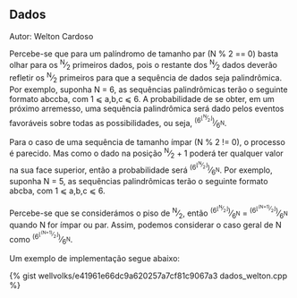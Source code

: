 ## Dados
<div id="dados"></div>

Autor: Welton Cardoso

Percebe-se que para um palíndromo de tamanho par (N % 2 == 0)  basta olhar para os <sup>N</sup>&frasl;<sub>2</sub> primeiros dados, pois o restante dos  <sup>N</sup>&frasl;<sub>2</sub> dados deverão refletir os <sup>N</sup>&frasl;<sub>2</sub> primeiros para que a sequência de dados seja palindrômica. Por exemplo, suponha N = 6, as sequências palindrômicas terão o seguinte formato abccba, com  1 &#10877; a,b,c &#10877; 6. A probabilidade de se obter, em um próximo arremesso,  uma sequência palindrômica será dado pelos eventos favoráveis sobre todas as possibilidades, ou seja, <sup>(6<sup>&lfloor;<sup>N</sup>&frasl;<sub>2</sub>&rfloor;</sup>)</sup>&frasl;<sub>6<sup>N</sup></sub>. 

Para o caso de uma sequência de tamanho ímpar (N % 2 != 0), o processo é parecido.  Mas como o dado na posição <sup>N</sup>&frasl;<sub>2</sub> + 1 poderá ter qualquer valor na sua face superior, então a probabilidade será <sup>(6<sup>&lfloor;<sup>N</sup>&frasl;<sub>2</sub>&rfloor;</sup>)</sup>&frasl;<sub>6<sup>N</sup></sub>. Por exemplo, suponha N = 5, as sequências palindrômicas terão o seguinte formato abcba, com  1 &#10877; a,b,c &#10877; 6. 

Percebe-se que se considerámos o piso de  <sup>N</sup>&frasl;<sub>2</sub>, então <sup>(6<sup>&lfloor;<sup>N</sup>&frasl;<sub>2</sub>&rfloor;</sup>)</sup>&frasl;<sub>6<sup>N</sup></sub> = <sup>(6<sup>&lfloor;<sup>(N+1)</sup>&frasl;<sub>2</sub>&rfloor;</sup>)</sup>&frasl;<sub>6<sup>N</sup></sub> quando N for ímpar ou par. Assim, podemos considerar o caso geral de N como <sup>(6<sup>&lfloor;<sup>(N+1)</sup>&frasl;<sub>2</sub>&rfloor;</sup>)</sup>&frasl;<sub>6<sup>N</sup></sub>.

Um exemplo de implementação segue abaixo:

{% gist wellvolks/e41961e66dc9a620257a7cf81c9067a3 dados_welton.cpp %}
